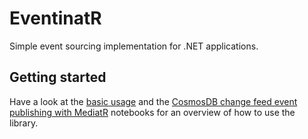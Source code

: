 # EventinatR

Simple event sourcing implementation for .NET applications.

## Getting started

Have a look at the [basic usage](docs/notebooks/basic-usage.ipynb) and the [CosmosDB change feed event publishing with MediatR](docs/notebooks/cosmos-change-feed-mediatr.ipynb) notebooks for an overview of how to use the library.
